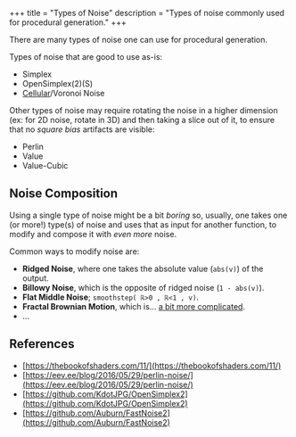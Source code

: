 +++
title = "Types of Noise"
description = "Types of noise commonly used for procedural generation."
+++

There are many types of noise one can use for procedural generation.

Types of noise that are good to use as-is:
- Simplex
- OpenSimplex(2)(S)
- [Cellular](https://thebookofshaders.com/12/)/Voronoi Noise

Other types of noise may require rotating the noise in a higher dimension (ex: for 2D noise, rotate in 3D) and then taking a slice out of it, to ensure that no *square bias* artifacts are visible:

- Perlin
- Value
- Value-Cubic

## Noise Composition

Using a single type of noise might be a bit *boring* so, usually, one takes one (or more!) type(s) of noise and uses that as input for another function, to modify and compose it with *even more* noise.

Common ways to modify noise are:

- **Ridged Noise**, where one takes the absolute value (`abs(v)`) of the output.
- **Billowy Noise**, which is the opposite of ridged noise (`1 - abs(v)`).
- **Flat Middle Noise**; `smoothstep( ℝ>0 , ℝ<1 , v)`.
- **Fractal Brownian Motion**, which is... [a bit more complicated](https://thebookofshaders.com/13/).
- ...

## References

- [https://thebookofshaders.com/11/](https://thebookofshaders.com/11/)
- [https://eev.ee/blog/2016/05/29/perlin-noise/](https://eev.ee/blog/2016/05/29/perlin-noise/)
- [https://github.com/KdotJPG/OpenSimplex2](https://github.com/KdotJPG/OpenSimplex2)
- [https://github.com/Auburn/FastNoise2](https://github.com/Auburn/FastNoise2)
